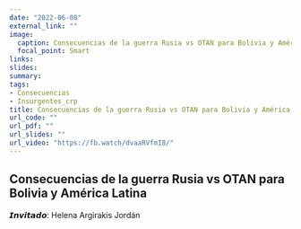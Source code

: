 ```yaml
---
date: "2022-06-08"
external_link: ""
image:
  caption: Consecuencias de la guerra Rusia vs OTAN para Bolivia y América Latina
  focal_point: Smart
links:
slides: 
summary: 
tags:
- Consecuencias
- Insurgentes_crp
title: Consecuencias de la guerra Rusia vs OTAN para Bolivia y América Latina
url_code: ""
url_pdf: ""
url_slides: ""
url_video: "https://fb.watch/dvaaRVfmI8/"
---
```


## Consecuencias de la guerra Rusia vs OTAN para Bolivia y América Latina

𝙄𝙣𝙫𝙞𝙩𝙖𝙙𝙤: Helena Argirakis Jordán